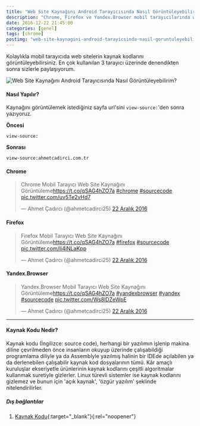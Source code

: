 ```yaml
---
title: "Web Site Kaynağını Android Tarayıcısında Nasıl Görüntüleyebilirim?"
description: "Chrome, Firefox ve Yandex.Browser mobil tarayıcılarında web sitelerin kaynak kodlarını görüntüleme..."
date: 2016-12-22 21:45:00
categories: [genel]
tags: [chrome]
postimg: "web-site-kaynagini-android-tarayicsinda-nasil-goruntuleyebilirim.png"
---
```


Kolaylıkla mobil tarayıcıda web sitelerin kaynak kodlarını görüntüleyebilirsiniz. En çok kullanılan 3 tarayıcı üzerinde denendikten sonra sizlerle paylaşıyorum. 

![Web Site Kaynağını Android Tarayıcısında Nasıl Görüntüleyebilirim?](https://ahmetcadirci.com.tr/images/web-site-kaynagini-android-tarayicsinda-nasil-goruntuleyebilirim.png "Web Site Kaynağını Android Tarayıcısında Nasıl Görüntüleyebilirim?")

#### Nasıl Yapılır?

Kaynağını görüntülemek istediğiniz sayfa url'sini `view-source:`'den sonra yazıyoruz.

**Öncesi**

```
view-source:
```

**Sonrası**

```
view-source:ahmetcadirci.com.tr
```

#### Chrome 

<blockquote class="twitter-tweet" data-lang="tr"><p lang="tr" dir="ltr">Chrome Mobil Tarayıcı Web Site Kaynağını Görüntüleme<a href="https://t.co/qSAG4hZO7a">https://t.co/qSAG4hZO7a</a> <a href="https://twitter.com/hashtag/chrome?src=hash">#chrome</a> <a href="https://twitter.com/hashtag/sourcecode?src=hash">#sourcecode</a> <a href="https://t.co/uv5Te2vHd7">pic.twitter.com/uv5Te2vHd7</a></p>&mdash; Ahmet Çadırcı (@ahmetcadirci25) <a href="https://twitter.com/ahmetcadirci25/status/812003258474430464">22 Aralık 2016</a></blockquote>

#### Firefox

<blockquote class="twitter-tweet" data-lang="tr"><p lang="tr" dir="ltr">Firefox Mobil Tarayıcı Web Site Kaynağını Görüntüleme<a href="https://t.co/qSAG4hZO7a">https://t.co/qSAG4hZO7a</a> <a href="https://twitter.com/hashtag/firefox?src=hash">#firefox</a> <a href="https://twitter.com/hashtag/sourcecode?src=hash">#sourcecode</a> <a href="https://t.co/Ii4iNLaKpp">pic.twitter.com/Ii4iNLaKpp</a></p>&mdash; Ahmet Çadırcı (@ahmetcadirci25) <a href="https://twitter.com/ahmetcadirci25/status/812004052280033280">22 Aralık 2016</a></blockquote>

#### Yandex.Browser

<blockquote class="twitter-tweet" data-lang="tr"><p lang="tr" dir="ltr">Yandex.Browser Mobil Tarayıcı Web Site Kaynağını Görüntüleme<a href="https://t.co/qSAG4hZO7a">https://t.co/qSAG4hZO7a</a> <a href="https://twitter.com/hashtag/yandexbrowser?src=hash">#yandexbrowser</a> <a href="https://twitter.com/hashtag/yandex?src=hash">#yandex</a> <a href="https://twitter.com/hashtag/sourcecode?src=hash">#sourcecode</a> <a href="https://t.co/Ws8lDZeWpE">pic.twitter.com/Ws8lDZeWpE</a></p>&mdash; Ahmet Çadırcı (@ahmetcadirci25) <a href="https://twitter.com/ahmetcadirci25/status/812003841923129344">22 Aralık 2016</a></blockquote>

<script async src="//platform.twitter.com/widgets.js" charset="utf-8"></script>

* * * 

#### Kaynak Kodu Nedir?

Kaynak kodu (İngilizce: source code), herhangi bir yazılımın işlenip makina diline çevrilmeden önce insanların okuyup üzerinde çalışabildiği programlama diliyle ya da Assemblyle yazılmış halinin bir IDEde açılabilen ya da derlenebilen çalışabilir kaynak kod dosyalarının tümü. Kâr amaçlı kuruluşlar ekseriyetle ürünlerinin kaynak kodlarını çeşitli algoritmalar kullanmak suretiyle gizlerler. Linux türevli sistemler ise kaynak kodlarını gizlemez ve bunun için 'açık kaynak', 'özgür yazılım' şeklinde nitelendirilirler.

##### Dış bağlantılar

1. [Kaynak Kodu](https://tr.wikipedia.org/wiki/Kaynak_kodu){:target="_blank"}{:rel="noopener"}